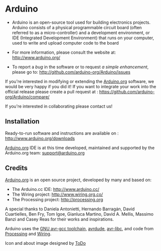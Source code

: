 Arduino
========

* Arduino is an open-source tool used for building electronics projects. Arduino consists of a physical programmable circuit board (often referred to as a micro-controller) and a development environment, or IDE (Integrated Development Environment) that runs on your computer, used to write and upload computer code to the board

* For more information, please consult the website at: http://www.arduino.org/

* To report a *bug* in the software or to request *a simple enhancement*, please go to:
http://github.com/arduino-org/Arduino/issues

If you're interested in modifying or extending the [Arduino.org](http://arduino.org) software, we would be very happy if you did it! If you want to integrate your work into the official release please create a pull request at : https://github.com/arduino-org/Arduino/compare/

If you're interested in collaborating please contact us!

Installation
------------
Ready-to-run software and instructions are available on : http://www.arduino.org/downloads

[Arduino.org](http://arduino.org) IDE is at this time developed, maintained and supported by the Arduino.org team: [support@arduino.org](mailto:support@arduino.org)

Credits
--------
[Arduino.org](http://arduino.org) is an open source project, developed by many and based on:

* The Arduino.cc IDE: http://www.arduino.cc/
* The Wiring project: http://www.wiring.org.co/
* The Processing project: http://processing.org

A special thanks to  Daniela Antonietti, Hernando Barragán, David Cuartielles, Ben Fry, Tom Igoe, Gianluca Martino, David A. Mellis, Massimo Banzi and Casey Reas for their works and inspirations.

Arduino uses the [GNU avr-gcc toolchain](http://gcc.gnu.org/wiki/avr-gcc), [avrdude](http://www.nongnu.org/avrdude/), [avr-libc](http://www.nongnu.org/avr-libc/), and code from
[Processing](http://www.processing.org) and [Wiring](http://wiring.org.co).

Icon and about image designed by [ToDo](http://www.todo.to.it/)